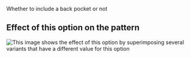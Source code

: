 Whether to include a back pocket or not

## Effect of this option on the pattern

![This image shows the effect of this option by superimposing several variants that have a different value for this option](waralee\_backpocket\_sample.svg "Effect of this option on the pattern")
